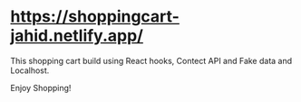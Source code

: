 # https://shoppingcart-jahid.netlify.app/

This shopping cart build using React hooks, Contect API and Fake data and Localhost. 

Enjoy Shopping!
